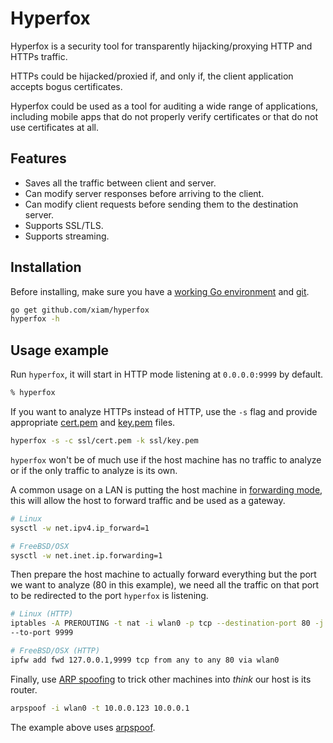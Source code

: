 # Hyperfox

Hyperfox is a security tool for transparently hijacking/proxying HTTP and HTTPs
traffic.

HTTPs could be hijacked/proxied if, and only if, the client application accepts
bogus certificates.

Hyperfox could be used as a tool for auditing a wide range of applications,
including mobile apps that do not properly verify certificates or that do not
use certificates at all.

## Features

* Saves all the traffic between client and server.
* Can modify server responses before arriving to the client.
* Can modify client requests before sending them to the destination server.
* Supports SSL/TLS.
* Supports streaming.

## Installation

Before installing, make sure you have a [working Go environment][1] and
[git][2].

```sh
go get github.com/xiam/hyperfox
hyperfox -h
```

## Usage example

Run `hyperfox`, it will start in HTTP mode listening at `0.0.0.0:9999` by
default.

```sh
% hyperfox
```

If you want to analyze HTTPs instead of HTTP, use the `-s` flag and provide
appropriate
[cert.pem](https://github.com/xiam/hyperfox/raw/master/ssl/cert.pem) and
[key.pem](https://github.com/xiam/hyperfox/raw/master/ssl/key.pem) files.

```sh
hyperfox -s -c ssl/cert.pem -k ssl/key.pem
```

`hyperfox` won't be of much use if the host machine has no traffic to analyze
or if the only traffic to analyze is its own.

A common usage on a LAN is putting the host machine in [forwarding mode][3],
this will allow the host to forward traffic and be used as a gateway.

```sh
# Linux
sysctl -w net.ipv4.ip_forward=1

# FreeBSD/OSX
sysctl -w net.inet.ip.forwarding=1
```

Then prepare the host machine to actually forward everything but the port we
want to analyze (80 in this example), we need all the traffic on that port to
be redirected to the port `hyperfox` is listening.

```sh
# Linux (HTTP)
iptables -A PREROUTING -t nat -i wlan0 -p tcp --destination-port 80 -j REDIRECT \
--to-port 9999

# FreeBSD/OSX (HTTP)
ipfw add fwd 127.0.0.1,9999 tcp from any to any 80 via wlan0
```

Finally, use [ARP spoofing][4] to trick other machines into *think* our host
is its router.

```sh
arpspoof -i wlan0 -t 10.0.0.123 10.0.0.1
```

The example above uses [arpspoof][5].

[1]: http://golang.org/doc/install
[2]: http://git-scm.com
[3]: http://en.wikipedia.org/wiki/IP_forwarding
[4]: http://en.wikipedia.org/wiki/ARP_spoofing
[5]: http://monkey.org/~dugsong/dsniff/
